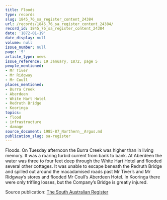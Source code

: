 ```yaml
---
title: Floods
type: records
slug: 1845_76_sa_register_content_24384
url: /records/1845_76_sa_register_content_24384/
record_id: 1845_76_sa_register_content_24384
date: '1872-01-19'
date_display: null
volume: null
issue_number: null
page: '5'
article_type: news
issue_reference: 19 January, 1872, page 5
people_mentioned:
- Mr Tiver
- Mr Ridgway
- Mr Coull
places_mentioned:
- Burra Creek
- Aberdeen
- White Hart Hotel
- Redruth Bridge
- Kooringa
topics:
- flood
- infrastructure
- damage
source_document: 1985-87_Northern__Argus.md
publication_slug: sa-register
---
```


Floods.  On Tuesday afternoon the Burra Creek was higher than in living memory.  It was a roaring turbid current from bank to bank.  At Aberdeen the water was three to four feet deep through the White Hart Hotel and flooded several other cottages.  It was unable to escape beneath the Redruth Bridge and spilled out around the macadamised roads past Mr Tiver’s and Mr Ridgway’s stores and flooded Mr Coull’s Aberdeen Hotel.  In Kooringa there were only trifling losses, but the Company’s Bridge is greatly injured.

Source publication: [The South Australian Register](/publications/sa-register/)
